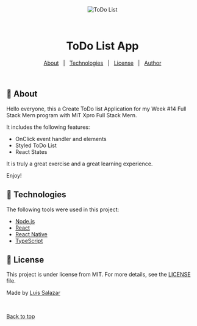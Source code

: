 <div align="center" id="top"> 
  <img src="./.github/app.gif" alt="ToDo List" />

  &#xa0;

  <!-- <a href="https://todolist.netlify.app">Demo</a> -->
</div>

<h1 align="center">ToDo List App</h1>




<p align="center">
  <a href="#dart-about">About</a> &#xa0; | &#xa0; 
  <a href="#rocket-technologies">Technologies</a> &#xa0; | &#xa0;
  <a href="#memo-license">License</a> &#xa0; | &#xa0;
  <a href="https://github.com/{{YOUR_GITHUB_USERNAME}}" target="_blank">Author</a>
</p>

<br>

## :dart: About ##

Hello everyone, this a Create ToDo list Application for my Week #14 Full Stack Mern program with MiT Xpro Full Stack Mern.

It includes the following features:
  - OnClick event handler and elements
  - Styled ToDo List
  - React States

It is truly a great exercise and a great learning experience.

Enjoy!



## :rocket: Technologies ##

The following tools were used in this project:

- [Node.js](https://nodejs.org/en/)
- [React](https://pt-br.reactjs.org/)
- [React Native](https://reactnative.dev/)
- [TypeScript](https://www.typescriptlang.org/)


## :memo: License ##

This project is under license from MIT. For more details, see the [LICENSE](LICENSE.md) file.


Made by <a href="https://github.com/lsalazar3d" target="_blank">Luis Salazar</a>

&#xa0;

<a href="#top">Back to top</a>
